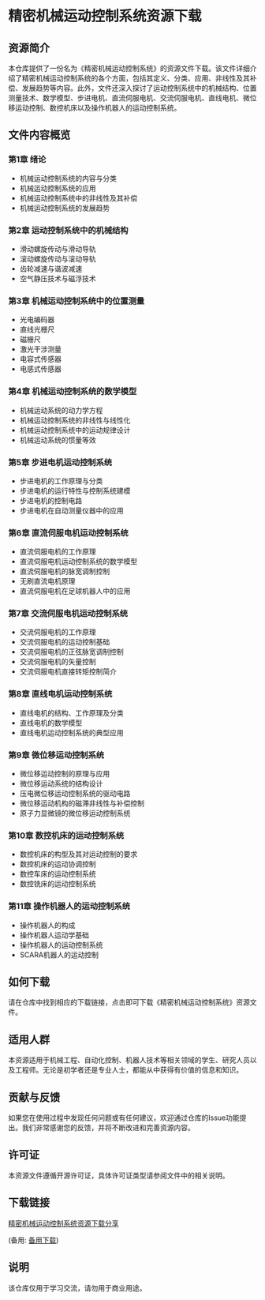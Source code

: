 # 精密机械运动控制系统资源下载

## 资源简介

本仓库提供了一份名为《精密机械运动控制系统》的资源文件下载。该文件详细介绍了精密机械运动控制系统的各个方面，包括其定义、分类、应用、非线性及其补偿、发展趋势等内容。此外，文件还深入探讨了运动控制系统中的机械结构、位置测量技术、数学模型、步进电机、直流伺服电机、交流伺服电机、直线电机、微位移运动控制、数控机床以及操作机器人的运动控制系统。

## 文件内容概览

### 第1章 绪论
- 机械运动控制系统的内容与分类
- 机械运动控制系统的应用
- 机械运动控制系统中的非线性及其补偿
- 机械运动控制系统的发展趋势

### 第2章 运动控制系统中的机械结构
- 滑动螺旋传动与滑动导轨
- 滚动螺旋传动与滚动导轨
- 齿轮减速与谐波减速
- 空气静压技术与磁浮技术

### 第3章 机械运动控制系统中的位置测量
- 光电编码器
- 直线光栅尺
- 磁栅尺
- 激光干涉测量
- 电容式传感器
- 电感式传感器

### 第4章 机械运动控制系统的数学模型
- 机械运动系统的动力学方程
- 机械运动控制系统的非线性与线性化
- 机械运动控制系统中的运动规律设计
- 机械运动系统的惯量等效

### 第5章 步进电机运动控制系统
- 步进电机的工作原理与分类
- 步进电机的运行特性与控制系统建模
- 步进电机的控制电路
- 步进电机在自动测量仪器中的应用

### 第6章 直流伺服电机运动控制系统
- 直流伺服电机的工作原理
- 直流伺服电机运动控制系统的数学模型
- 直流伺服电机的脉宽调制控制
- 无刷直流电机原理
- 直流伺服电机在足球机器人中的应用

### 第7章 交流伺服电机运动控制系统
- 交流伺服电机的工作原理
- 交流伺服电机的运动控制基础
- 交流伺服电机的正弦脉宽调制控制
- 交流伺服电机的矢量控制
- 交流伺服电机直接转矩控制简介

### 第8章 直线电机运动控制系统
- 直线电机的结构、工作原理及分类
- 直线电机的数学模型
- 直线电机运动控制系统的典型应用

### 第9章 微位移运动控制系统
- 微位移运动控制的原理与应用
- 微位移运动系统的结构设计
- 压电微位移运动控制系统的驱动电路
- 微位移运动机构的磁滞非线性与补偿控制
- 原子力显微镜的微位移运动控制系统

### 第10章 数控机床的运动控制系统
- 数控机床的构型及其对运动控制的要求
- 数控机床的运动协调控制
- 数控车床的运动控制系统
- 数控铣床的运动控制系统

### 第11章 操作机器人的运动控制系统
- 操作机器人的构成
- 操作机器人运动学基础
- 操作机器人的运动控制系统
- SCARA机器人的运动控制

## 如何下载

请在仓库中找到相应的下载链接，点击即可下载《精密机械运动控制系统》资源文件。

## 适用人群

本资源适用于机械工程、自动化控制、机器人技术等相关领域的学生、研究人员以及工程师。无论是初学者还是专业人士，都能从中获得有价值的信息和知识。

## 贡献与反馈

如果您在使用过程中发现任何问题或有任何建议，欢迎通过仓库的Issue功能提出。我们非常感谢您的反馈，并将不断改进和完善资源内容。

## 许可证

本资源文件遵循开源许可证，具体许可证类型请参阅文件中的相关说明。

## 下载链接
[精密机械运动控制系统资源下载分享](https://pan.quark.cn/s/4ae219f52d2c) 

(备用: [备用下载](https://pan.baidu.com/s/1P8VBNCUKQtKcNE6X27odZw?pwd=1234))

## 说明

该仓库仅用于学习交流，请勿用于商业用途。
